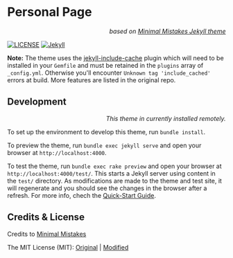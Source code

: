 # Personal Page 
*<div style="text-align: right"> based on [Minimal Mistakes Jekyll theme](https://mmistakes.github.io/minimal-mistakes/) </div>*

[![LICENSE](https://img.shields.io/badge/license-MIT-lightgrey.svg)](https://raw.githubusercontent.com/mmistakes/minimal-mistakes/master/LICENSE)
[![Jekyll](https://img.shields.io/badge/jekyll-%3E%3D%203.7-blue.svg)](https://jekyllrb.com/)


**Note:** The theme uses the [jekyll-include-cache](https://github.com/benbalter/jekyll-include-cache) plugin which will need to be installed in your `Gemfile` and must be retained in the `plugins` array of `_config.yml`. Otherwise you'll encounter `Unknown tag 'include_cached'` errors at build. More features are listed in the original repo.

<!--
  Dev note: The version number is currently hard-coded in these files:

    - package.json
    - README.md (this file)
    - docs/_data/theme.yml
    - docs/_pages/home.md (in Front Matter "excerpt")

  `package.json` holds the authoritative version number, and the others can be updated with `bundle exec rake version`.

  The following files should also be regenerated:

    - _includes/copyright.html, _includes/copyright.js, _sass/minimal-mistakes/_copyright.scss
      (Run `bundle exec rake clean` then `bundle exec rake copyright` - all three references `package.json`)
    - assets/js/main.min.js (Run `bundle exec rake js`, references `_includes/copyright.js`)

  *Tip*: The default Rake task will update all of the above files at once.

  Additionally, the license year is hard-coded in these files and are NOT covered by a Rake task:

    - README.md (this file, near the end)
    - LICENSE
-->


## Development
*<div style="text-align: right"> This theme in currently installed remotely. </div>*

To set up the environment to develop this theme, run `bundle install`.

To preview the theme, run `bundle exec jekyll serve` and open your browser at `http://localhost:4000`. 

To test the theme, run `bundle exec rake preview` and open your browser at `http://localhost:4000/test/`. This starts a Jekyll server using content in the `test/` directory. As modifications are made to the theme and test site, it will regenerate and you should see the changes in the browser after a refresh. For more info, chech the [Quick-Start Guide](https://mmistakes.github.io/minimal-mistakes/docs/quick-start-guide/).

## Credits & License

Credits to [Minimal Mistakes](https://mmistakes.github.io/minimal-mistakes/)

The MIT License (MIT): [Original](https://mmistakes.github.io/minimal-mistakes/) | [Modified](LICENSE)
